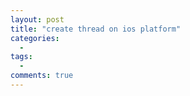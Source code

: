 ```yaml
---
layout: post
title: "create thread on ios platform"
categories:
  - 
tags:
  - 
comments: true
---
```




<!-- more -->



